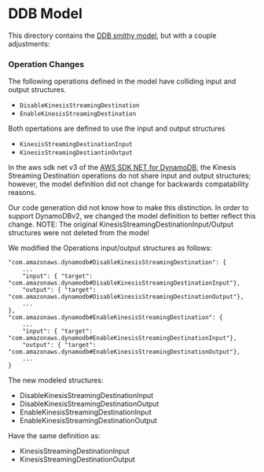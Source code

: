 # DDB Model

This directory contains the [DDB smithy model](https://github.com/aws/aws-models/blob/08febb37e86e45dbe0069b69f81ba01d8579eb2e/dynamodb/smithy/model.json),
but with a couple adjustments:

### Operation Changes

The following operations defined in the model have colliding input and 
output structures.
- `DisableKinesisStreamingDestination`
- `EnableKinesisStreamingDestination`

Both opertations are defined to use the input and output structures
- `KinesisStreamingDestinationInput`
- `KinesisStreamingDestiantinOutput`

In the aws sdk net v3 of the [AWS SDK NET for DynamoDB](https://docs.aws.amazon.com/sdkfornet/v3/apidocs/items/DynamoDBv2/NDynamoDBv2Model.html), 
the Kinesis Streaming Destination operations do not share input and output structures;
however, the model definition did not change for backwards compatability reasons. 

Our code generation did not know how to make this distinction. 
In order to support DynamoDBv2, we changed the model definition to better reflect this change. 
NOTE: The original KinesisStreamingDestinationInput/Output structures were not deleted from 
the model

We modified the Operations input/output structures as follows:
```
"com.amazonaws.dynamodb#DisableKinesisStreamingDestination": {
    ...
    "input": { "target": "com.amazonaws.dynamodb#DisableKinesisStreamingDestinationInput"}, 
    "output": { "target": "com.amazonaws.dynamodb#DisableKinesisStreamingDestinationOutput"},
    ...
},
"com.amazonaws.dynamodb#EnableKinesisStreamingDestination": {
    ...
    "input": { "target": "com.amazonaws.dynamodb#EnableKinesisStreamingDestinationInput"}, 
    "output": { "target": "com.amazonaws.dynamodb#EnableKinesisStreamingDestinationOutput"},
    ... 
}
```

The new modeled structures:
- DisableKinesisStreamingDestinationInput
- DisableKinesisStreamingDestinationOutput
- EnableKinesisStreamingDestinationInput
- EnableKinesisStreamingDestinationOutput

Have the same definition as:
- KinesisStreamingDestinationInput
- KinesisStreamingDestinationOutput
